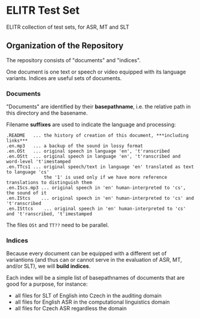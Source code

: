 # ELITR Test Set
ELITR collection of test sets, for ASR, MT and SLT

## Organization of the Repository

The repository consists of "documents" and "indices".

One document is one text or speech or video equipped with its language variants. Indices are useful sets of documents.

### Documents

"Documents" are identified by their **basepathname**, i.e. the relative path in this directory and the basename.

Filename **suffixes** are used to indicate the language and processing:

```
.README   ... the history of creation of this document, ***including links***
.en.mp3   ... a backup of the sound in lossy format
.en.OSt   ... original speech in language 'en', 't'ranscribed
.en.OStt  ... original speech in language 'en', 't'ranscribed and word-level 't'imestamped
.en.TTcs1 ... original speech/text in language 'en' translated as text to language 'cs'
              the '1' is used only if we have more reference translations to distinguish them
.en.IScs.mp3 ... original speech in 'en' human-interpreted to 'cs', the sound of it
.en.IStcs    ... original speech in 'en' human-interpreted to 'cs' and 't'ranscribed
.en.ISttcs    ... original speech in 'en' human-interpreted to 'cs' and 't'ranscribed, 't'imestamped
```

The files ``OSt`` and ``TT??`` need to be parallel.

### Indices

Because every document can be equipped with a different set of variantions (and thus can or cannot serve in the evaluation of ASR, MT, and/or SLT), we will **build indices**.

Each index will be a simple list of basepathnames of documents that are good for a purpose, for instance:

- all files for SLT of English into Czech in the auditing domain
- all files for English ASR in the computational linguistics domain
- all files for Czech ASR regardless the domain
